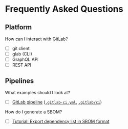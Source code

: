 # Frequently Asked Questions

## Platform

How can I interact with GitLab?

- [ ] git client
- [ ] glab (CLI)
- [ ] GraphQL API
- [ ] REST API

## Pipelines

What examples should I look at?

- [ ] [GitLab pipeline](https://gitlab.com/gitlab-org/gitlab/-/pipelines)
([`.gitlab-ci.yml`](https://gitlab.com/gitlab-org/gitlab/-/blob/master/.gitlab-ci.yml), [`.gitlab/ci`](https://gitlab.com/gitlab-org/gitlab/-/tree/master/.gitlab/ci))

How do I generate a SBOM?

- [ ] [Tutorial: Export dependency list in SBOM format](https://docs.gitlab.com/ee/tutorials/export_sbom.html)